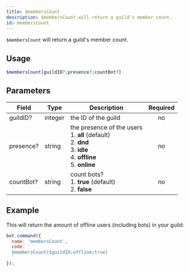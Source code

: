 ```yaml
---
title: $membersCount 
description: $membersCount will return a guild's member count.
id: membersCount
---
```


`$membersCount` will return a guild's member count.

## Usage

```php
$membersCount[guildID?;presence?;countBot?]
```

## Parameters 


| Field     | Type    | Description                                                                                                                           | Required |
| --------- | ------- | ------------------------------------------------------------------------------------------------------------------------------------- |:--------:|
| guildID?  | integer | the ID of the guild                                                                                                                   |    no    |
| presence? | string  | the presence of the users <br /> 1. **all** (default) <br /> 2. **dnd** <br /> 3. **idle** <br /> 4. **offline** <br /> 5. **online** |    no    |
| countBot? | string  | count bots? <br /> 1. **true** (default) <br /> 2. **false**                                                                          |    no    |


## Example

This will return the amount of offline users (including bots) in your guild:

```javascript
bot.command({
  name: 'membersCount',
  code: `
  $membersCount[$guildID;offline;true]
  `
});
```
